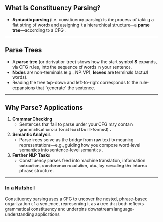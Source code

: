 ## What Is Constituency Parsing?  
- **Syntactic parsing** (i.e. constituency parsing) is the process of taking a flat string of words and assigning it a hierarchical structure—a **parse tree**—according to a CFG .  

---

## Parse Trees  
- A **parse tree** (or derivation tree) shows how the start symbol **S** expands, via CFG rules, into the sequence of words in your sentence.  
- **Nodes** are non-terminals (e.g., NP, VP), **leaves** are terminals (actual words).  
- Reading the tree top-down and left-to-right corresponds to the rule-expansions that “generate” the sentence.

---

## Why Parse? Applications  
1. **Grammar Checking**  
   - Sentences that fail to parse under your CFG may contain grammatical errors (or at least be ill-formed) .  
2. **Semantic Analysis**  
   - Parse trees serve as the bridge from raw text to meaning representations—e.g., guiding how you compose word-level semantics into sentence-level semantics .  
3. **Further NLP Tasks**  
   - Constituency parses feed into machine translation, information extraction, coreference resolution, etc., by revealing the internal phrase structure.

---

### In a Nutshell  
Constituency parsing uses a CFG to uncover the nested, phrase-based organization of a sentence, representing it as a tree that both reflects grammatical constituency and underpins downstream language-understanding applications